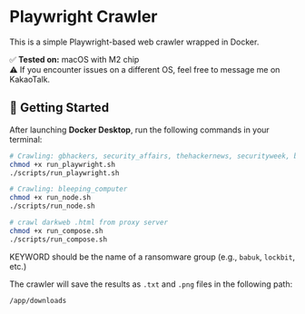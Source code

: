 # Playwright Crawler

This is a simple Playwright-based web crawler wrapped in Docker.

✅ **Tested on:** macOS with M2 chip  
⚠️ If you encounter issues on a different OS, feel free to message me on KakaoTalk.

## 🚀 Getting Started

After launching **Docker Desktop**, run the following commands in your terminal:

```bash
# Crawling: gbhackers, security_affairs, thehackernews, securityweek, boannews, ransomewatch
chmod +x run_playwright.sh
./scripts/run_playwright.sh

# Crawling: bleeping_computer
chmod +x run_node.sh
./scripts/run_node.sh

# crawl darkweb .html from proxy server
chmod +x run_compose.sh
./scripts/run_compose.sh

```

KEYWORD should be the name of a ransomware group (e.g., `babuk`, `lockbit`, etc.)

The crawler will save the results as `.txt` and `.png` files in the following path:

`/app/downloads`
